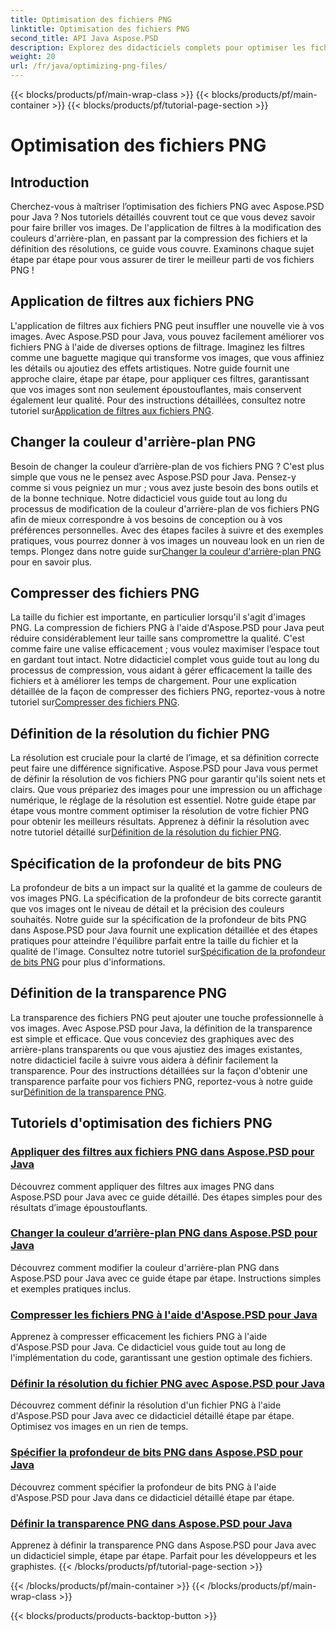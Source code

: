 ```yaml
---
title: Optimisation des fichiers PNG
linktitle: Optimisation des fichiers PNG
second_title: API Java Aspose.PSD
description: Explorez des didacticiels complets pour optimiser les fichiers PNG à l'aide d'Aspose.PSD pour Java, couvrant les filtres, les changements de couleur d'arrière-plan, la compression, la résolution, la profondeur de bits et la transparence.
weight: 20
url: /fr/java/optimizing-png-files/
---
```


{{< blocks/products/pf/main-wrap-class >}}
{{< blocks/products/pf/main-container >}}
{{< blocks/products/pf/tutorial-page-section >}}

# Optimisation des fichiers PNG

## Introduction

Cherchez-vous à maîtriser l’optimisation des fichiers PNG avec Aspose.PSD pour Java ? Nos tutoriels détaillés couvrent tout ce que vous devez savoir pour faire briller vos images. De l'application de filtres à la modification des couleurs d'arrière-plan, en passant par la compression des fichiers et la définition des résolutions, ce guide vous couvre. Examinons chaque sujet étape par étape pour vous assurer de tirer le meilleur parti de vos fichiers PNG !

## Application de filtres aux fichiers PNG

L'application de filtres aux fichiers PNG peut insuffler une nouvelle vie à vos images. Avec Aspose.PSD pour Java, vous pouvez facilement améliorer vos fichiers PNG à l'aide de diverses options de filtrage. Imaginez les filtres comme une baguette magique qui transforme vos images, que vous affiniez les détails ou ajoutiez des effets artistiques. Notre guide fournit une approche claire, étape par étape, pour appliquer ces filtres, garantissant que vos images sont non seulement époustouflantes, mais conservent également leur qualité. Pour des instructions détaillées, consultez notre tutoriel sur[Application de filtres aux fichiers PNG](./apply-filters-png-files/).

## Changer la couleur d'arrière-plan PNG

Besoin de changer la couleur d’arrière-plan de vos fichiers PNG ? C'est plus simple que vous ne le pensez avec Aspose.PSD pour Java. Pensez-y comme si vous peigniez un mur ; vous avez juste besoin des bons outils et de la bonne technique. Notre didacticiel vous guide tout au long du processus de modification de la couleur d'arrière-plan de vos fichiers PNG afin de mieux correspondre à vos besoins de conception ou à vos préférences personnelles. Avec des étapes faciles à suivre et des exemples pratiques, vous pourrez donner à vos images un nouveau look en un rien de temps. Plongez dans notre guide sur[Changer la couleur d'arrière-plan PNG](./change-png-background-color/) pour en savoir plus.

## Compresser des fichiers PNG

La taille du fichier est importante, en particulier lorsqu'il s'agit d'images PNG. La compression de fichiers PNG à l'aide d'Aspose.PSD pour Java peut réduire considérablement leur taille sans compromettre la qualité. C'est comme faire une valise efficacement ; vous voulez maximiser l’espace tout en gardant tout intact. Notre didacticiel complet vous guide tout au long du processus de compression, vous aidant à gérer efficacement la taille des fichiers et à améliorer les temps de chargement. Pour une explication détaillée de la façon de compresser des fichiers PNG, reportez-vous à notre tutoriel sur[Compresser des fichiers PNG](./compress-png-files/).

## Définition de la résolution du fichier PNG

 La résolution est cruciale pour la clarté de l’image, et sa définition correcte peut faire une différence significative. Aspose.PSD pour Java vous permet de définir la résolution de vos fichiers PNG pour garantir qu'ils soient nets et clairs. Que vous prépariez des images pour une impression ou un affichage numérique, le réglage de la résolution est essentiel. Notre guide étape par étape vous montre comment optimiser la résolution de votre fichier PNG pour obtenir les meilleurs résultats. Apprenez à définir la résolution avec notre tutoriel détaillé sur[Définition de la résolution du fichier PNG](./set-png-file-resolution/).

## Spécification de la profondeur de bits PNG

 La profondeur de bits a un impact sur la qualité et la gamme de couleurs de vos images PNG. La spécification de la profondeur de bits correcte garantit que vos images ont le niveau de détail et la précision des couleurs souhaités. Notre guide sur la spécification de la profondeur de bits PNG dans Aspose.PSD pour Java fournit une explication détaillée et des étapes pratiques pour atteindre l'équilibre parfait entre la taille du fichier et la qualité de l'image. Consultez notre tutoriel sur[Spécification de la profondeur de bits PNG](./specify-png-bit-depth/) pour plus d'informations.

## Définition de la transparence PNG

 La transparence des fichiers PNG peut ajouter une touche professionnelle à vos images. Avec Aspose.PSD pour Java, la définition de la transparence est simple et efficace. Que vous conceviez des graphiques avec des arrière-plans transparents ou que vous ajustiez des images existantes, notre didacticiel facile à suivre vous aidera à définir facilement la transparence. Pour des instructions détaillées sur la façon d'obtenir une transparence parfaite pour vos fichiers PNG, reportez-vous à notre guide sur[Définition de la transparence PNG](./set-png-transparency/).

## Tutoriels d'optimisation des fichiers PNG
### [Appliquer des filtres aux fichiers PNG dans Aspose.PSD pour Java](./apply-filters-png-files/)
Découvrez comment appliquer des filtres aux images PNG dans Aspose.PSD pour Java avec ce guide détaillé. Des étapes simples pour des résultats d’image époustouflants.
### [Changer la couleur d’arrière-plan PNG dans Aspose.PSD pour Java](./change-png-background-color/)
Découvrez comment modifier la couleur d'arrière-plan PNG dans Aspose.PSD pour Java avec ce guide étape par étape. Instructions simples et exemples pratiques inclus.
### [Compresser les fichiers PNG à l'aide d'Aspose.PSD pour Java](./compress-png-files/)
Apprenez à compresser efficacement les fichiers PNG à l'aide d'Aspose.PSD pour Java. Ce didacticiel vous guide tout au long de l'implémentation du code, garantissant une gestion optimale des fichiers.
### [Définir la résolution du fichier PNG avec Aspose.PSD pour Java](./set-png-file-resolution/)
Découvrez comment définir la résolution d'un fichier PNG à l'aide d'Aspose.PSD pour Java avec ce didacticiel détaillé étape par étape. Optimisez vos images en un rien de temps.
### [Spécifier la profondeur de bits PNG dans Aspose.PSD pour Java](./specify-png-bit-depth/)
Découvrez comment spécifier la profondeur de bits PNG à l'aide d'Aspose.PSD pour Java dans ce didacticiel détaillé étape par étape.
### [Définir la transparence PNG dans Aspose.PSD pour Java](./set-png-transparency/)
Apprenez à définir la transparence PNG dans Aspose.PSD pour Java avec un didacticiel simple, étape par étape. Parfait pour les développeurs et les graphistes.
{{< /blocks/products/pf/tutorial-page-section >}}

{{< /blocks/products/pf/main-container >}}
{{< /blocks/products/pf/main-wrap-class >}}

{{< blocks/products/products-backtop-button >}}
